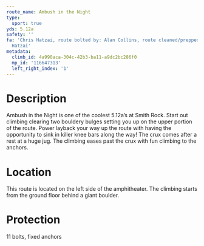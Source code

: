 ```yaml
---
route_name: Ambush in the Night
type:
  sport: true
yds: 5.12a
safety: ''
fa: 'Chris Hatzai, route bolted by: Alan Collins, route cleaned/prepped by: Chris
  Hatzai'
metadata:
  climb_id: 4a990aca-304c-42b3-ba11-a9dc2bc286f0
  mp_id: '116647313'
  left_right_index: '1'
---
```

# Description
Ambush in the Night is one of the coolest 5.12a’s at Smith Rock. Start out climbing clearing two bouldery bulges setting you up on the upper portion of the route. Power layback your way up the route with having the opportunity to sink in killer knee bars along the way! The crux comes after a rest at a huge jug. The climbing eases past the crux with fun climbing to the anchors.

# Location
This route is located on the left side of the amphitheater. The climbing starts from the ground floor behind a giant boulder.

# Protection
11 bolts, fixed anchors
